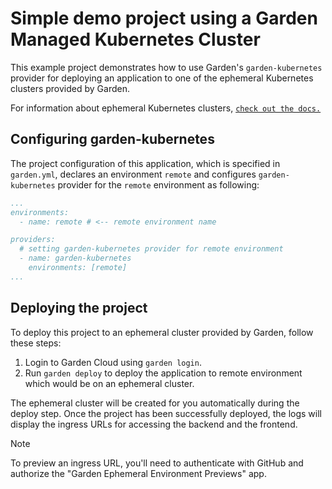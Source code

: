 # Simple demo project using a Garden Managed Kubernetes Cluster

This example project demonstrates how to use Garden's `garden-kubernetes` provider for deploying an application to one of the ephemeral Kubernetes clusters provided by Garden.

For information about ephemeral Kubernetes clusters, [`check out the docs.`](../../docs/guides/garden-managed-kubernetes-clusters.md)

## Configuring garden-kubernetes

The project configuration of this application, which is specified in `garden.yml`, declares an environment `remote` and configures `garden-kubernetes` provider for the `remote` environment as following:

```yaml
...
environments:
  - name: remote # <-- remote environment name

providers:
  # setting garden-kubernetes provider for remote environment
  - name: garden-kubernetes
    environments: [remote]
...
```

## Deploying the project

To deploy this project to an ephemeral cluster provided by Garden, follow these steps:

1. Login to Garden Cloud using `garden login`.
2. Run `garden deploy` to deploy the application to remote environment which would be on an ephemeral cluster.

The ephemeral cluster will be created for you automatically during the deploy step. Once the project has been successfully deployed, the logs will display the ingress URLs for accessing the backend and the frontend.

> [!NOTE]
> To preview an ingress URL, you'll need to authenticate with GitHub and authorize the "Garden Ephemeral Environment Previews" app.

